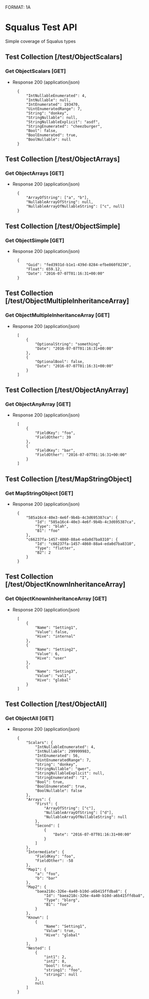 FORMAT: 1A

# Squalus Test API

Simple coverage of Squalus types

## Test Collection [/test/ObjectScalars]

### Get ObjectScalars [GET]

+ Response 200 (application/json)

        {
            "IntNullableEnumerated": 4,
            "IntNullable": null,
            "IntEnumerated": 193470,
            "UintEnumeratedRange": 7,
            "String": "donkey",
            "StringNullable": null,
            "StringNullableExplicit": "asdf",
            "StringEnumerated": "cheezburger",
            "Bool": false,
            "BoolEnumerated": true,
            "BoolNullable": null
        }

## Test Collection [/test/ObjectArrays]

### Get ObjectArrays [GET]

+ Response 200 (application/json)

        {
            "ArrayOfString": ["a", "b"],
            "NullableArrayOfString": null,
            "NullableArrayOfNullableString": ["c", null]
        }

## Test Collection [/test/ObjectSimple]

### Get ObjectSimple [GET]

+ Response 200 (application/json)

        {
            "Guid": "fed3931d-b1e1-439d-8284-efbe860f8230",
            "Float": 659.12,
            "Date": "2016-07-07T01:16:31+00:00"
        }

## Test Collection [/test/ObjectMultipleInheritanceArray]

### Get ObjectMultipleInheritanceArray [GET]

+ Response 200 (application/json)

        [
            {
                "OptionalString": "something",
                "Date": "2016-07-07T01:16:31+00:00"
            },
            {
                "OptionalBool": false,
                "Date": "2016-07-07T01:16:31+00:00"
            }
        ]

## Test Collection [/test/ObjectAnyArray]

### Get ObjectAnyArray [GET]

+ Response 200 (application/json)

        [
            {
                "FieldKey": "foo",
                "FieldOther": 39
            },
            {
                "FieldKey": "bar",
                "FieldOther": "2016-07-07T01:16:31+00:00"
            }
        ]

## Test Collection [/test/MapStringObject]

### Get MapStringObject [GET]

+ Response 200 (application/json)

        {
            "585a16c4-40e3-4e6f-9b4b-4c3d695387ca": {
                "Id": "585a16c4-40e3-4e6f-9b4b-4c3d695387ca",
                "Type": "blah",
                "B1": "foo"
            },
            "c66237fa-1457-4860-88a4-eda0d7ba8310": {
                "Id": "c66237fa-1457-4860-88a4-eda0d7ba8310",
                "Type": "flutter",
                "B2": 2
            }
        }

## Test Collection [/test/ObjectKnownInheritanceArray]

### Get ObjectKnownInheritanceArray [GET]

+ Response 200 (application/json)

        [
            {
                "Name": "Setting1",
                "Value": false,
                "Hive": "internal"
            },
            {
                "Name": "Setting2",
                "Value": 6,
                "Hive": "user"
            },
            {
                "Name": "Setting3",
                "Value": "val1",
                "Hive": "global"
            }
        ]

## Test Collection [/test/ObjectAll]

### Get ObjectAll [GET]

+ Response 200 (application/json)

        {
            "Scalars": {
                "IntNullableEnumerated": 4,
                "IntNullable": 299999983,
                "IntEnumerated": 56,
                "UintEnumeratedRange": 7,
                "String": "donkey",
                "StringNullable": "qwer",
                "StringNullableExplicit": null,
                "StringEnumerated": "I",
                "Bool": true,
                "BoolEnumerated": true,
                "BoolNullable": false
            },
            "Arrays": {
                "First": {
                    "ArrayOfString": ["c"],
                    "NullableArrayOfString": ["d"],
                    "NullableArrayOfNullableString": null
                },
                "Second": [
                    {
                        "Date": "2016-07-07T01:16:31+00:00"
                    }
                ]
            },
            "Intermediate": {
                "FieldKey": "foo",
                "FieldOther": -58
            },
            "Map1": {
                "a": "foo",
                "b": "bar"
            },
            "Map2": {
                "baea218c-326e-4a40-b10d-a6b415ffdba8": {
                    "Id": "baea218c-326e-4a40-b10d-a6b415ffdba8",
                    "Type": "blorg",
                    "B1": "foo"
                }
            },
            "Known": [
                {
                    "Name": "Setting1",
                    "Value": true,
                    "Hive": "global"
                }
            ],
            "Nested": [
                {
                    "int1": 2,
                    "int2": 8,
                    "bool": true,
                    "string1": "foo",
                    "string2": null
                },
                null
            ]
        }
